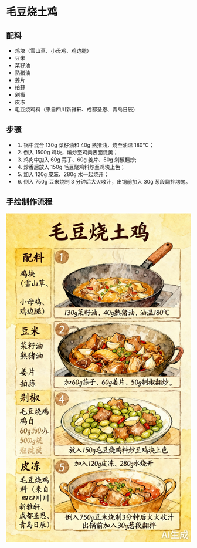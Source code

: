 # 毛豆烧土鸡

## 配料
- 鸡块（雪山草、小母鸡、鸡边腿）
- 豆米
- 菜籽油
- 熟猪油
- 姜片
- 拍蒜
- 剁椒
- 皮冻
- 毛豆烧鸡料（来自四川新雅轩、成都圣恩、青岛日辰）

## 步骤
- 1. 锅中混合 130g 菜籽油和 40g 熟猪油，烧至油温 180℃；
- 2. 倒入 1500g 鸡块，煸炒至鸡肉表面泛黄；
- 3. 鸡肉中加入 60g 蒜子、60g 姜片、50g 剁椒翻炒;
- 4. 炒香后放入 150g 毛豆烧鸡料炒至鸡块上色；
- 5. 加入 120g 皮冻、280g 水一起烧开；
- 6. 倒入 750g 豆米烧制 3 分钟后大火收汁，出锅前加入 30g 葱段翻拌均匀。

## 手绘制作流程

![手绘制作流程](../images/炒菜/毛豆烧土鸡.jpg)
